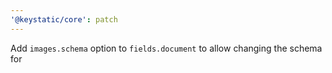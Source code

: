 ```yaml
---
'@keystatic/core': patch
---
```


Add `images.schema` option to `fields.document` to allow changing the schema for 
